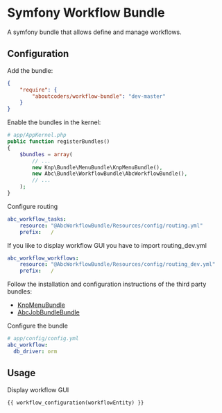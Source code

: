 Symfony Workflow Bundle
==========================

A symfony bundle that allows define and manage workflows.

## Configuration

Add the bundle:

``` json
{
    "require": {
        "aboutcoders/workflow-bundle": "dev-master"
    }
}
```

Enable the bundles in the kernel:

``` php
# app/AppKernel.php
public function registerBundles()
{
    $bundles = array(
        // ...
        new Knp\Bundle\MenuBundle\KnpMenuBundle(),
        new Abc\Bundle\WorkflowBundle\AbcWorkflowBundle(),
        // ...
    );
}
```

Configure routing 

``` yaml
abc_workflow_tasks:
    resource: "@AbcWorkflowBundle/Resources/config/routing.yml"
    prefix:   /
```

If you like to display workflow GUI you have to import routing_dev.yml

``` yaml
abc_workflow_workflows:
    resource: "@AbcWorkflowBundle/Resources/config/routing_dev.yml"
    prefix:   /
```
 
 
Follow the installation and configuration instructions of the third party bundles:

* [KnpMenuBundle](https://github.com/KnpLabs/KnpMenuBundle/blob/master/Resources/doc/index.md)
* [AbcJobBundleBundle](https://bitbucket.org/hasc/job-bundle)

Configure the bundle

``` yaml
# app/config/config.yml
abc_workflow:
  db_driver: orm
```

## Usage

Display workflow GUI

``` twig
{{ workflow_configuration(workflowEntity) }}
```

